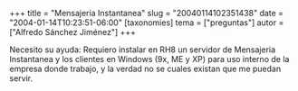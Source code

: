 +++
title = "Mensajeria Instantanea"
slug = "20040114102351438"
date = "2004-01-14T10:23:51-06:00"
[taxonomies]
tema = ["preguntas"]
autor = ["Alfredo Sánchez Jiménez"]
+++

Necesito su ayuda: Requiero instalar en RH8 un servidor de Mensajeria
Instantanea y los clientes en Windows (9x, ME y XP) para uso interno de
la empresa donde trabajo, y la verdad no se cuales existan que me puedan
servir.
